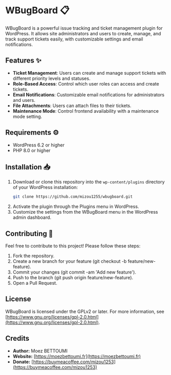 # WBugBoard 📋

WBugBoard is a powerful issue tracking and ticket management plugin for WordPress. It allows site administrators and users to create, manage, and track support tickets easily, with customizable settings and email notifications.

## Features ✨

- **Ticket Management**: Users can create and manage support tickets with different priority levels and statuses.
- **Role-Based Access**: Control which user roles can access and create tickets.
- **Email Notifications**: Customizable email notifications for administrators and users.
- **File Attachments**: Users can attach files to their tickets.
- **Maintenance Mode**: Control frontend availability with a maintenance mode setting.

## Requirements ⚙️

- WordPress 6.2 or higher
- PHP 8.0 or higher

## Installation 📥

1. Download or clone this repository into the `wp-content/plugins` directory of your WordPress installation:
   ```bash
   git clone https://github.com/mizou1255/wbugboard.git
   ```
2. Activate the plugin through the Plugins menu in WordPress.
3. Customize the settings from the WBugBoard menu in the WordPress admin dashboard.

## Contributing 🤝

Feel free to contribute to this project! Please follow these steps:

1. Fork the repository.
2. Create a new branch for your feature (git checkout -b feature/new-feature).
3. Commit your changes (git commit -am 'Add new feature').
4. Push to the branch (git push origin feature/new-feature).
5. Open a Pull Request.

## License

WBugBoard is licensed under the GPLv2 or later. For more information, see [https://www.gnu.org/licenses/gpl-2.0.html](https://www.gnu.org/licenses/gpl-2.0.html).

## Credits

- **Author:** Moez BETTOUMI
- **Website:** [https://moezbettoumi.fr](https://moezbettoumi.fr)
- **Donate:** [https://buymeacoffee.com/mizou1253](https://buymeacoffee.com/mizou1253)
